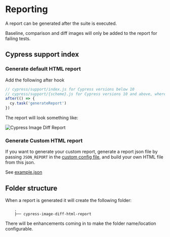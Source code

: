 # Reporting

A report can be generated after the suite is executed.

Baseline, comparison and diff images will only be added to the report for failing tests.

## Cypress support index

### Generate default HTML report
Add the following after hook

```js
// cypress/support/index.js for Cypress versions below 10
// cypress/support/{scheme}.js for Cypress versions 10 and above, where {scheme} defaults to e2e
after(() => {
  cy.task('generateReport')
})
```

The report will look something like:

![Cypress Image Diff Report](../report-example.png)

### Generate Custom HTML report

If you want to generate your custom report, generate a report json file by passing `JSON_REPORT` in the [custom config file](../README.md#custom-config-file), and build your own HTML file from this json. 

See [example.json](../report-example.json)

## Folder structure

When a report is generated it will create the following folder:

```
    .
    ├── cypress-image-diff-html-report
```

There will be enhancements coming in to make the folder name/location configurable.
